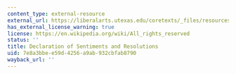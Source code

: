 ```yaml
---
content_type: external-resource
external_url: https://liberalarts.utexas.edu/coretexts/_files/resources/texts/1848DeclarationofSentiments.pdf
has_external_license_warning: true
license: https://en.wikipedia.org/wiki/All_rights_reserved
status: ''
title: Declaration of Sentiments and Resolutions
uid: 7e8a3bbe-e59d-4256-a9ab-932cbfab8790
wayback_url: ''
---
```

